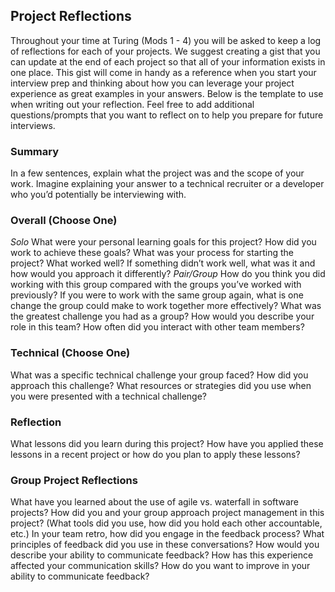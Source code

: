 ## Project Reflections

Throughout your time at Turing (Mods 1 - 4) you will be asked to keep a log of reflections for each of your projects. We suggest creating a gist that you can update at the end of each project so that all of your information exists in one place. This gist will come in handy as a reference when you start your interview prep and thinking about how you can leverage your project experience as great examples in your answers. 
Below is the template to use when writing out your reflection. Feel free to add additional questions/prompts that you want to reflect on to help you prepare for future interviews.

### Summary
In a few sentences, explain what the project was and the scope of your work. Imagine explaining your answer to a technical recruiter or a developer who you’d potentially be interviewing with.

### Overall (Choose One)
_Solo_
What were your personal learning goals for this project? How did you work to achieve these goals?
What was your process for starting the project? What worked well? If something didn’t work well, what was it and how would you approach it differently?
_Pair/Group_
How do you think you did working with this group compared with the groups you’ve worked with previously?
If you were to work with the same group again, what is one change the group could make to work together more effectively? What was the greatest challenge you had as a group?
How would you describe your role in this team? How often did you interact with other team members?

### Technical (Choose One)
What was a specific technical challenge your group faced? How did you approach this challenge?
What resources or strategies did you use when you were presented with a technical challenge?

### Reflection
What lessons did you learn during this project? How have you applied these lessons in a recent project or how do you plan to apply these lessons?

### Group Project Reflections
What have you learned about the use of agile vs. waterfall in software projects?
How did you and your group approach project management in this project? (What tools did you use, how did you hold each other accountable, etc.)
In your team retro, how did you engage in the feedback process? What principles of feedback did you use in these conversations?
How would you describe your ability to communicate feedback? How has this experience affected your communication skills? How do you want to improve in your ability to communicate feedback?
